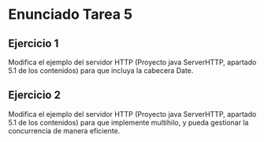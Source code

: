 # Enunciado Tarea 5

## Ejercicio 1

Modifica el ejemplo del servidor HTTP (Proyecto java ServerHTTP, apartado 5.1 de los contenidos) para que incluya la cabecera Date.

## Ejercicio 2

Modifica el ejemplo del servidor HTTP (Proyecto java ServerHTTP, apartado 5.1 de los contenidos) para que implemente multihilo, y pueda gestionar la concurrencia de manera eficiente.
